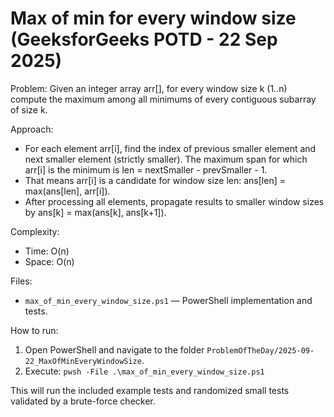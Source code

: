 # Max of min for every window size (GeeksforGeeks POTD - 22 Sep 2025)

Problem:
Given an integer array arr[], for every window size k (1..n) compute the maximum among
all minimums of every contiguous subarray of size k.

Approach:
- For each element arr[i], find the index of previous smaller element and next smaller element
  (strictly smaller). The maximum span for which arr[i] is the minimum is len = nextSmaller - prevSmaller - 1.
- That means arr[i] is a candidate for window size len: ans[len] = max(ans[len], arr[i]).
- After processing all elements, propagate results to smaller window sizes by ans[k] = max(ans[k], ans[k+1]).

Complexity:
- Time: O(n)
- Space: O(n)

Files:
- `max_of_min_every_window_size.ps1` — PowerShell implementation and tests.

How to run:
1. Open PowerShell and navigate to the folder `ProblemOfTheDay/2025-09-22_MaxOfMinEveryWindowSize`.
2. Execute: `pwsh -File .\max_of_min_every_window_size.ps1`

This will run the included example tests and randomized small tests validated by a brute-force checker.
